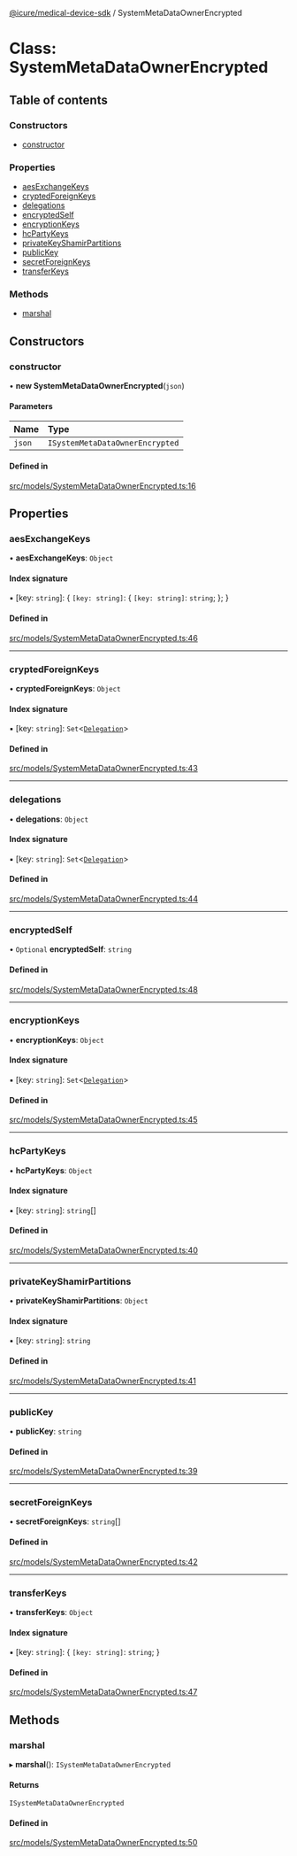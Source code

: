 [@icure/medical-device-sdk](../modules) / SystemMetaDataOwnerEncrypted

# Class: SystemMetaDataOwnerEncrypted

## Table of contents

### Constructors

- [constructor](SystemMetaDataOwnerEncrypted#constructor)

### Properties

- [aesExchangeKeys](SystemMetaDataOwnerEncrypted#aesexchangekeys)
- [cryptedForeignKeys](SystemMetaDataOwnerEncrypted#cryptedforeignkeys)
- [delegations](SystemMetaDataOwnerEncrypted#delegations)
- [encryptedSelf](SystemMetaDataOwnerEncrypted#encryptedself)
- [encryptionKeys](SystemMetaDataOwnerEncrypted#encryptionkeys)
- [hcPartyKeys](SystemMetaDataOwnerEncrypted#hcpartykeys)
- [privateKeyShamirPartitions](SystemMetaDataOwnerEncrypted#privatekeyshamirpartitions)
- [publicKey](SystemMetaDataOwnerEncrypted#publickey)
- [secretForeignKeys](SystemMetaDataOwnerEncrypted#secretforeignkeys)
- [transferKeys](SystemMetaDataOwnerEncrypted#transferkeys)

### Methods

- [marshal](SystemMetaDataOwnerEncrypted#marshal)

## Constructors

### constructor

• **new SystemMetaDataOwnerEncrypted**(`json`)

#### Parameters

| Name | Type |
| :------ | :------ |
| `json` | `ISystemMetaDataOwnerEncrypted` |

#### Defined in

[src/models/SystemMetaDataOwnerEncrypted.ts:16](https://github.com/icure/icure-medical-device-js-sdk/blob/95efac3/src/models/SystemMetaDataOwnerEncrypted.ts#L16)

## Properties

### aesExchangeKeys

• **aesExchangeKeys**: `Object`

#### Index signature

▪ [key: `string`]: { `[key: string]`: { `[key: string]`: `string`;  };  }

#### Defined in

[src/models/SystemMetaDataOwnerEncrypted.ts:46](https://github.com/icure/icure-medical-device-js-sdk/blob/95efac3/src/models/SystemMetaDataOwnerEncrypted.ts#L46)

___

### cryptedForeignKeys

• **cryptedForeignKeys**: `Object`

#### Index signature

▪ [key: `string`]: `Set`<[`Delegation`](Delegation)\>

#### Defined in

[src/models/SystemMetaDataOwnerEncrypted.ts:43](https://github.com/icure/icure-medical-device-js-sdk/blob/95efac3/src/models/SystemMetaDataOwnerEncrypted.ts#L43)

___

### delegations

• **delegations**: `Object`

#### Index signature

▪ [key: `string`]: `Set`<[`Delegation`](Delegation)\>

#### Defined in

[src/models/SystemMetaDataOwnerEncrypted.ts:44](https://github.com/icure/icure-medical-device-js-sdk/blob/95efac3/src/models/SystemMetaDataOwnerEncrypted.ts#L44)

___

### encryptedSelf

• `Optional` **encryptedSelf**: `string`

#### Defined in

[src/models/SystemMetaDataOwnerEncrypted.ts:48](https://github.com/icure/icure-medical-device-js-sdk/blob/95efac3/src/models/SystemMetaDataOwnerEncrypted.ts#L48)

___

### encryptionKeys

• **encryptionKeys**: `Object`

#### Index signature

▪ [key: `string`]: `Set`<[`Delegation`](Delegation)\>

#### Defined in

[src/models/SystemMetaDataOwnerEncrypted.ts:45](https://github.com/icure/icure-medical-device-js-sdk/blob/95efac3/src/models/SystemMetaDataOwnerEncrypted.ts#L45)

___

### hcPartyKeys

• **hcPartyKeys**: `Object`

#### Index signature

▪ [key: `string`]: `string`[]

#### Defined in

[src/models/SystemMetaDataOwnerEncrypted.ts:40](https://github.com/icure/icure-medical-device-js-sdk/blob/95efac3/src/models/SystemMetaDataOwnerEncrypted.ts#L40)

___

### privateKeyShamirPartitions

• **privateKeyShamirPartitions**: `Object`

#### Index signature

▪ [key: `string`]: `string`

#### Defined in

[src/models/SystemMetaDataOwnerEncrypted.ts:41](https://github.com/icure/icure-medical-device-js-sdk/blob/95efac3/src/models/SystemMetaDataOwnerEncrypted.ts#L41)

___

### publicKey

• **publicKey**: `string`

#### Defined in

[src/models/SystemMetaDataOwnerEncrypted.ts:39](https://github.com/icure/icure-medical-device-js-sdk/blob/95efac3/src/models/SystemMetaDataOwnerEncrypted.ts#L39)

___

### secretForeignKeys

• **secretForeignKeys**: `string`[]

#### Defined in

[src/models/SystemMetaDataOwnerEncrypted.ts:42](https://github.com/icure/icure-medical-device-js-sdk/blob/95efac3/src/models/SystemMetaDataOwnerEncrypted.ts#L42)

___

### transferKeys

• **transferKeys**: `Object`

#### Index signature

▪ [key: `string`]: { `[key: string]`: `string`;  }

#### Defined in

[src/models/SystemMetaDataOwnerEncrypted.ts:47](https://github.com/icure/icure-medical-device-js-sdk/blob/95efac3/src/models/SystemMetaDataOwnerEncrypted.ts#L47)

## Methods

### marshal

▸ **marshal**(): `ISystemMetaDataOwnerEncrypted`

#### Returns

`ISystemMetaDataOwnerEncrypted`

#### Defined in

[src/models/SystemMetaDataOwnerEncrypted.ts:50](https://github.com/icure/icure-medical-device-js-sdk/blob/95efac3/src/models/SystemMetaDataOwnerEncrypted.ts#L50)
